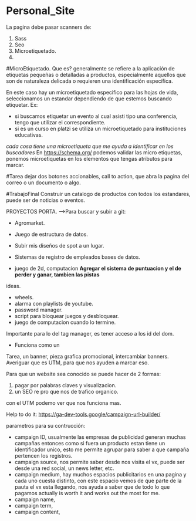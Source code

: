 # Personal_Site
La pagina debe pasar scanners de:
1. Sass
2. Seo
3. Microetiquetado.
4. 

#MicroEtiquetado.
Que es? generalmente se refiere a la aplicación de etiquetas pequeñas o detalladas a productos, especialmente aquellos que son de naturaleza delicada o requieren una identificación específica.

En este caso hay un microetiquetado especifico para las hojas de vida, seleccionamos un estandar dependiendo de que estemos buscando etiquetar.
Ex: 
- si buscamos etiquetar un evento al cual asisti tipo una conferencia, tengo que utilizar el correspondiente.
- si es un curso en platzi se utiliza un microetiquetado para instituciones educativas.

*cada cosa tiene una microetiqueta que me ayuda a identificar en los buscadores*
En https://schema.org/ podemos validar las micro etiquetas, ponemos microetiquetas en los elementos que tengas atributos para marcar.

#Tarea 
dejar dos botones accionables, call to action, que abra la pagina del correo o un documento o algo.

#TrabajoFinal
Construir un catalogo de productos con todos los estandares, puede ser de noticias o eventos.


PROYECTOS PORTA.
-->Para buscar y subir a git:
- Agromarket.
- Juego de estructura de datos.
- Subir mis diseños de spot a un lugar.
- Sistemas de registro de empleados bases de datos.

- juego de 2d, computacion **Agregar el sistema de puntuacion y el de perder y ganar, tambien las pistas**

ideas.
- wheels.
- alarma con playlists de youtube.
- password manager.
- script para bloquear juegos y desbloquear.
- juego de computacion cuando lo termine.



<!-- Google tag (gtag.js) -->
<!-- <script async src="https://www.googletagmanager.com/gtag/js?id=G-Y599NB91GD"></script>
<script>
  window.dataLayer = window.dataLayer || [];
  function gtag(){dataLayer.push(arguments);}
  gtag('js', new Date());

  gtag('config', 'G-Y599NB91GD');
</script> -->


Importante para lo del tag manager, es tener acceso a los id del dom.
- Funciona como un 


Tarea, un banner, pieza grafica promocional, intercambiar banners. Averiguar que es UTM, para que nos ayuden a marcar eso.

Para que un website sea conocido se puede hacer de 2 formas:
1. pagar por palabras claves y visualizacion.
2. un SEO re pro que nos de trafico organico.

con el UTM podemo ver que nos funciona mas.

Help to do it: https://ga-dev-tools.google/campaign-url-builder/ 

parametros para su contrucción:
- campaign ID, usualmente las empresas de publicidad generan muchas campañas entonces como si fuera un producto estan tiene un identificador unico, esto me permite agrupar para saber a que campaña pertencen los registros.
- campaign source, nos permite saber desde nos visita el vx, puede ser desde una red social, un news letter, etc.
- campaign medium, hay muchos espacios publicitarios en una pagina y cada uno cuesta distinto, con este espacio vemos de que parte de la pauta el vx esta llegando, nos ayuda a saber que de todo lo que pagamos actually is worth it and works out the most for me. 
- campaign name, 
- campaign term,
- campaign content,